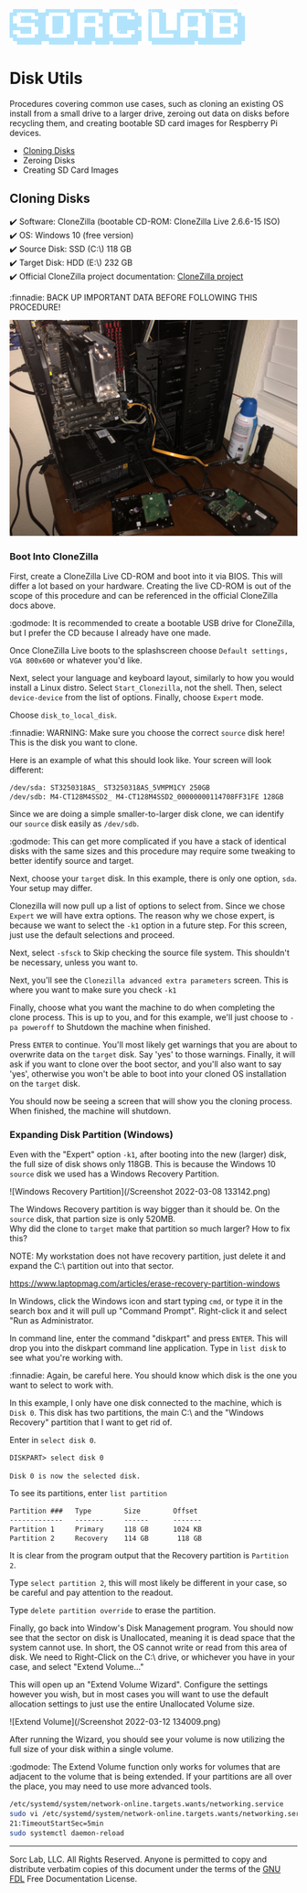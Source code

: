 [![Sorc Lab](/SorcLabLogo_White.png)](https://sorc-lab.github.io/)

# Disk Utils
Procedures covering common use cases, such as cloning an existing OS install from a small drive to a larger drive,
zeroing out data on disks before recycling them, and creating bootable SD card images for Respberry Pi devices.


- [Cloning Disks](#cloning-disks)
- Zeroing Disks
- Creating SD Card Images


## Cloning Disks
:heavy_check_mark: Software: CloneZilla (bootable CD-ROM: CloneZilla Live 2.6.6-15 ISO)\
:heavy_check_mark: OS: Windows 10 (free version)\
:heavy_check_mark: Source Disk: SSD (C:\\) 118 GB\
:heavy_check_mark: Target Disk: HDD (E:\\) 232 GB\
:heavy_check_mark: Official CloneZilla project documentation: [CloneZilla project](https://clonezilla.org/show-live-doc-content.php?topic=clonezilla-live/doc/03_Disk_to_disk_clone)

:finnadie: BACK UP IMPORTANT DATA BEFORE FOLLOWING THIS PROCEDURE!

![Windows Recovery Partition](/IMG-1910.jpg)


### Boot Into CloneZilla
First, create a CloneZilla Live CD-ROM and boot into it via BIOS. This will differ a lot based on your hardware.
Creating the live CD-ROM is out of the scope of this procedure and can be referenced in the official CloneZilla docs
above.

:godmode: It is recommended to create a bootable USB drive for CloneZilla, but I prefer the CD because I already have one made.

Once CloneZilla Live boots to the splashscreen choose `Default settings, VGA 800x600` or whatever you'd like.

Next, select your language and keyboard layout, similarly to how you would install a Linux distro. Select `Start_Clonezilla`,
not the shell. Then, select `device-device` from the list of options. Finally, choose `Expert` mode.

Choose `disk_to_local_disk`.

:finnadie: WARNING: Make sure you choose the correct `source` disk here! This is the disk you want to clone.

Here is an example of what this should look like. Your screen will look different:
```
/dev/sda: ST3250318AS_ ST3250318AS_5VMPM1CY 250GB
/dev/sdb: M4-CT128M4SSD2_ M4-CT128M4SSD2_00000000114708FF31FE 128GB
```

Since we are doing a simple smaller-to-larger disk clone, we can identify our `source` disk easily as `/dev/sdb`.

:godmode: This can get more complicated if you have a stack of identical disks with the same sizes and this procedure
may require some tweaking to better identify source and target.

Next, choose your `target` disk. In this example, there is only one option, `sda`. Your setup may differ.

Clonezilla will now pull up a list of options to select from. Since we chose `Expert` we will have extra options.
The reason why we chose expert, is because we want to select the `-k1` option in a future step. For this screen, just
use the default selections and proceed.

Next, select `-sfsck` to Skip checking the source file system. This shouldn't be necessary, unless you want to.

Next, you'll see the `Clonezilla advanced extra parameters` screen. This is where you want to make sure you check `-k1`

Finally, choose what you want the machine to do when completing the clone process. This is up to you, and for this
example, we'll just choose to `-pa poweroff` to Shutdown the machine when finished.

Press `ENTER` to continue. You'll most likely get warnings that you are about to overwrite data on the `target` disk.
Say 'yes' to those warnings. Finally, it will ask if you want to clone over the boot sector, and you'll also want to say
'yes', otherwise you won't be able to boot into your cloned OS installation on the `target` disk.

You should now be seeing a screen that will show you the cloning process. When finished, the machine will shutdown.


### Expanding Disk Partition (Windows)
Even with the "Expert" option `-k1`, after booting into the new (larger) disk, the full size of disk shows only 118GB.
This is because the Windows 10 `source` disk we used has a Windows Recovery Partition.


![Windows Recovery Partition](/Screenshot 2022-03-08 133142.png)

The Windows Recovery partition is way bigger than it should be. On the `source` disk, that partion size is only 520MB.\
Why did the clone to `target` make that partition so much larger? How to fix this?

NOTE: My workstation does not have recovery partition, just delete it and expand the C:\ partition out into that sector.

https://www.laptopmag.com/articles/erase-recovery-partition-windows

In Windows, click the Windows icon and start typing `cmd`, or type it in the search box and it will pull up
"Command Prompt". Right-click it and select "Run as Administrator.

In command line, enter the command "diskpart" and press `ENTER`. This will drop you into the diskpart command line
application. Type in `list disk` to see what you're working with.

:finnadie: Again, be careful here. You should know which disk is the one you want to select to work with.

In this example, I only have one disk connected to the machine, which is `Disk 0`. This disk has two partitions, the
main C:\ and the "Windows Recovery" partition that I want to get rid of.

Enter in `select disk 0`.

```
DISKPART> select disk 0

Disk 0 is now the selected disk.
```

To see its partitions, enter `list partition`

```
Partition ###   Type        Size        Offset
-------------   -------     ------      -------
Partition 1     Primary     118 GB      1024 KB
Partition 2     Recovery    114 GB       118 GB
```

It is clear from the program output that the Recovery partition is `Partition 2`.

Type `select partition 2`, this will most likely be different in your case, so be careful and pay attention to the
readout.

Type `delete partition override` to erase the partition.

Finally, go back into Window's Disk Management program. You should now see that the sector on disk is Unallocated,
meaning it is dead space that the system cannot use. In short, the OS cannot write or read from this area of disk. We
need to Right-Click on the C:\ drive, or whichever you have in your case, and select "Extend Volume..."

This will open up an "Extend Volume Wizard". Configure the settings however you wish, but in most cases you will want to
use the default allocation settings to just use the entire Unallocated Volume size.

![Extend Volume](/Screenshot 2022-03-12 134009.png)

After running the Wizard, you should see your volume is now utilizing the full size of your disk within a single volume.

:godmode: The Extend Volume function only works for volumes that are adjacent to the volume that is being extended. If
your partitions are all over the place, you may need to use more advanced tools.


```bash
/etc/systemd/system/network-online.targets.wants/networking.service
sudo vi /etc/systemd/system/network-online.targets.wants/networking.service
21:TimeoutStartSec=5min
sudo systemctl daemon-reload
```

---
Sorc Lab, LLC. All Rights Reserved. Anyone is permitted to copy and distribute verbatim copies of this document under
the terms of the [GNU FDL](http://www.gnu.org/licenses/fdl.html) Free Documentation License.
